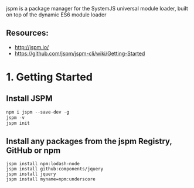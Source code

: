 jspm is a package manager for the SystemJS universal module loader, built on top of the dynamic ES6 module loader

## Resources:
- http://jspm.io/
- https://github.com/jspm/jspm-cli/wiki/Getting-Started

# 1. Getting Started
## Install JSPM
```js
npm i jspm --save-dev -g
jspm -v
jspm init
```
## Install any packages from the jspm Registry, GitHub or npm
```
jspm install npm:lodash-node
jspm install github:components/jquery
jspm install jquery
jspm install myname=npm:underscore
```